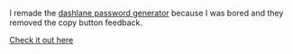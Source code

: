 I remade the [dashlane password generator](https://www.dashlane.com/features/password-generator) because I was bored and they removed the copy button feedback.

[Check it out here](https://pensive-lichterman-a3482f.netlify.app/)
